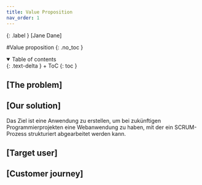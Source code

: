 ```yaml
---
title: Value Proposition
nav_order: 1
---
```


{: .label }
[Jane Dane]

#Value proposition
{: .no_toc }

<details open markdown="block">
{: .text-delta }
<summary>Table of contents</summary>
+ ToC
{: toc }
</details>

## [The problem]

## [Our solution]
Das Ziel ist eine Anwendung zu erstellen, um bei zukünftigen Programmierprojekten eine Webanwendung zu haben, mit der ein SCRUM-Prozess strukturiert abgearbeitet werden kann.

## [Target user]

## [Customer journey]
